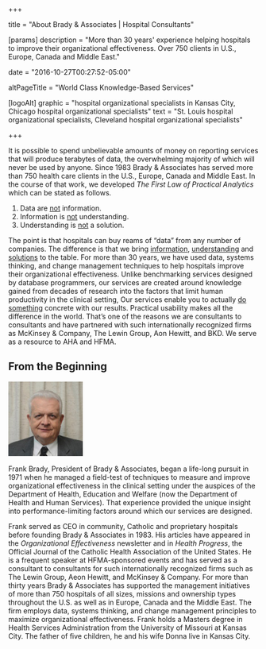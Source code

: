 +++

title = "About Brady & Associates | Hospital Consultants"

[params]
  description = "More than 30 years' experience helping hospitals to improve their organizational effectiveness. Over 750 clients in U.S., Europe, Canada and Middle East."

date = "2016-10-27T00:27:52-05:00"

altPageTitle = "World Class Knowledge-Based Services"

[logoAlt]
  graphic = "hospital organizational specialists in Kansas City, Chicago hospital organizational specialists"
  text = "St. Louis hospital organizational specialists, Cleveland hospital organizational specialists"

+++

It is possible to spend unbelievable amounts of money on reporting services that will produce terabytes of data, the overwhelming majority of which will never be used by anyone. Since 1983 Brady & Associates has served more than 750 health care clients in the U.S., Europe, Canada and Middle East. In the course of that work, we developed _The First Law of Practical Analytics_ which can be stated as follows.

1. Data are <u>not</u> information.
2. Information is <u>not</u> understanding.
3. Understanding is <u>not</u> a solution.

The point is that hospitals can buy reams of “data” from any number of companies. The difference is that we bring <u>information</u>, <u>understanding</u> and <u>solutions</u> to the table. For more than 30 years, we have used data, systems thinking, and change management techniques to help hospitals improve their organizational effectiveness. Unlike benchmarking services designed by database programmers, our services are created around knowledge gained from decades of research into the factors that limit human productivity in the clinical setting, Our services enable you to actually <u>do something</u> concrete with our results. Practical usability makes all the difference in the world. That’s one of the reasons we are consultants to consultants and have partnered with such internationally recognized firms as McKinsey & Company, The Lewin Group, Aon Hewitt, and BKD. We serve as a resource to AHA and HFMA.

## From the Beginning

<img class="img-left" src="/img/frank_brady-brady_associates_president_hospital_benchmark.jpg" alt="Atlanta hospital organizational specialists, Kansas City hospital organizational specialists" />

Frank Brady, President of Brady & Associates, began a life-long pursuit in 1971 when he managed a field-test of techniques to measure and improve organizational effectiveness in the clinical setting under the auspices of the Department of Health, Education and Welfare (now the Department of Health and Human Services). That experience provided the unique insight into performance-limiting factors around which our services are designed.

Frank served as CEO in community, Catholic and proprietary hospitals before founding Brady & Associates in 1983. His articles have appeared in the _Organizational Effectiveness_ newsletter and in _Health Progress_, the Official Journal of the Catholic Health Association of the United States. He is a frequent speaker at HFMA-sponsored events and has served as a consultant to consultants for such internationally recognized firms such as The Lewin Group, Aeon Hewitt, and McKinsey & Company. For more than thirty years Brady & Associates has supported the management initiatives of more than 750 hospitals of all sizes, missions and ownership types throughout the U.S. as well as in Europe, Canada and the Middle East. The firm employs data, systems thinking, and change management principles to maximize organizational effectiveness. Frank holds a Masters degree in Health Services Administration from the University of Missouri at Kansas City. The father of five children, he and his wife Donna live in Kansas City.
